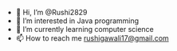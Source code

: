 - 👋 Hi, I’m @Rushi2829
- 👀 I’m interested in Java programming 
- 🌱 I’m currently learning computer science
- 📫 How to reach me rushigawali17@gmail.com

<!---
Rushi2829/Rushi2829 is a ✨ special ✨ repository because its `README.md` (this file) appears on your GitHub profile.
You can click the Preview link to take a look at your changes.
--->
